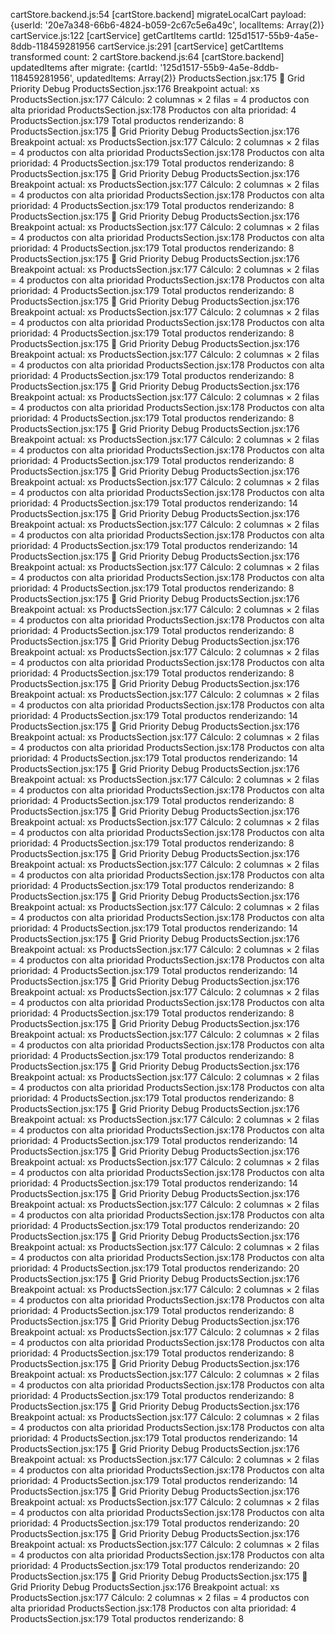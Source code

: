 cartStore.backend.js:54 [cartStore.backend] migrateLocalCart payload: {userId: '20e7a348-66b6-4824-b059-2c67c5e6a49c', localItems: Array(2)}
cartService.js:122 [cartService] getCartItems cartId: 125d1517-55b9-4a5e-8ddb-118459281956
cartService.js:291 [cartService] getCartItems transformed count: 2
cartStore.backend.js:64 [cartStore.backend] updatedItems after migrate: {cartId: '125d1517-55b9-4a5e-8ddb-118459281956', updatedItems: Array(2)}
ProductsSection.jsx:175 🎯 Grid Priority Debug
ProductsSection.jsx:176 Breakpoint actual: xs
ProductsSection.jsx:177 Cálculo: 2 columnas × 2 filas = 4 productos con alta prioridad
ProductsSection.jsx:178 Productos con alta prioridad: 4
ProductsSection.jsx:179 Total productos renderizando: 8
ProductsSection.jsx:175 🎯 Grid Priority Debug
ProductsSection.jsx:176 Breakpoint actual: xs
ProductsSection.jsx:177 Cálculo: 2 columnas × 2 filas = 4 productos con alta prioridad
ProductsSection.jsx:178 Productos con alta prioridad: 4
ProductsSection.jsx:179 Total productos renderizando: 8
ProductsSection.jsx:175 🎯 Grid Priority Debug
ProductsSection.jsx:176 Breakpoint actual: xs
ProductsSection.jsx:177 Cálculo: 2 columnas × 2 filas = 4 productos con alta prioridad
ProductsSection.jsx:178 Productos con alta prioridad: 4
ProductsSection.jsx:179 Total productos renderizando: 8
ProductsSection.jsx:175 🎯 Grid Priority Debug
ProductsSection.jsx:176 Breakpoint actual: xs
ProductsSection.jsx:177 Cálculo: 2 columnas × 2 filas = 4 productos con alta prioridad
ProductsSection.jsx:178 Productos con alta prioridad: 4
ProductsSection.jsx:179 Total productos renderizando: 8
ProductsSection.jsx:175 🎯 Grid Priority Debug
ProductsSection.jsx:176 Breakpoint actual: xs
ProductsSection.jsx:177 Cálculo: 2 columnas × 2 filas = 4 productos con alta prioridad
ProductsSection.jsx:178 Productos con alta prioridad: 4
ProductsSection.jsx:179 Total productos renderizando: 8
ProductsSection.jsx:175 🎯 Grid Priority Debug
ProductsSection.jsx:176 Breakpoint actual: xs
ProductsSection.jsx:177 Cálculo: 2 columnas × 2 filas = 4 productos con alta prioridad
ProductsSection.jsx:178 Productos con alta prioridad: 4
ProductsSection.jsx:179 Total productos renderizando: 8
ProductsSection.jsx:175 🎯 Grid Priority Debug
ProductsSection.jsx:176 Breakpoint actual: xs
ProductsSection.jsx:177 Cálculo: 2 columnas × 2 filas = 4 productos con alta prioridad
ProductsSection.jsx:178 Productos con alta prioridad: 4
ProductsSection.jsx:179 Total productos renderizando: 8
ProductsSection.jsx:175 🎯 Grid Priority Debug
ProductsSection.jsx:176 Breakpoint actual: xs
ProductsSection.jsx:177 Cálculo: 2 columnas × 2 filas = 4 productos con alta prioridad
ProductsSection.jsx:178 Productos con alta prioridad: 4
ProductsSection.jsx:179 Total productos renderizando: 8
ProductsSection.jsx:175 🎯 Grid Priority Debug
ProductsSection.jsx:176 Breakpoint actual: xs
ProductsSection.jsx:177 Cálculo: 2 columnas × 2 filas = 4 productos con alta prioridad
ProductsSection.jsx:178 Productos con alta prioridad: 4
ProductsSection.jsx:179 Total productos renderizando: 8
ProductsSection.jsx:175 🎯 Grid Priority Debug
ProductsSection.jsx:176 Breakpoint actual: xs
ProductsSection.jsx:177 Cálculo: 2 columnas × 2 filas = 4 productos con alta prioridad
ProductsSection.jsx:178 Productos con alta prioridad: 4
ProductsSection.jsx:179 Total productos renderizando: 14
ProductsSection.jsx:175 🎯 Grid Priority Debug
ProductsSection.jsx:176 Breakpoint actual: xs
ProductsSection.jsx:177 Cálculo: 2 columnas × 2 filas = 4 productos con alta prioridad
ProductsSection.jsx:178 Productos con alta prioridad: 4
ProductsSection.jsx:179 Total productos renderizando: 14
ProductsSection.jsx:175 🎯 Grid Priority Debug
ProductsSection.jsx:176 Breakpoint actual: xs
ProductsSection.jsx:177 Cálculo: 2 columnas × 2 filas = 4 productos con alta prioridad
ProductsSection.jsx:178 Productos con alta prioridad: 4
ProductsSection.jsx:179 Total productos renderizando: 8
ProductsSection.jsx:175 🎯 Grid Priority Debug
ProductsSection.jsx:176 Breakpoint actual: xs
ProductsSection.jsx:177 Cálculo: 2 columnas × 2 filas = 4 productos con alta prioridad
ProductsSection.jsx:178 Productos con alta prioridad: 4
ProductsSection.jsx:179 Total productos renderizando: 8
ProductsSection.jsx:175 🎯 Grid Priority Debug
ProductsSection.jsx:176 Breakpoint actual: xs
ProductsSection.jsx:177 Cálculo: 2 columnas × 2 filas = 4 productos con alta prioridad
ProductsSection.jsx:178 Productos con alta prioridad: 4
ProductsSection.jsx:179 Total productos renderizando: 8
ProductsSection.jsx:175 🎯 Grid Priority Debug
ProductsSection.jsx:176 Breakpoint actual: xs
ProductsSection.jsx:177 Cálculo: 2 columnas × 2 filas = 4 productos con alta prioridad
ProductsSection.jsx:178 Productos con alta prioridad: 4
ProductsSection.jsx:179 Total productos renderizando: 14
ProductsSection.jsx:175 🎯 Grid Priority Debug
ProductsSection.jsx:176 Breakpoint actual: xs
ProductsSection.jsx:177 Cálculo: 2 columnas × 2 filas = 4 productos con alta prioridad
ProductsSection.jsx:178 Productos con alta prioridad: 4
ProductsSection.jsx:179 Total productos renderizando: 14
ProductsSection.jsx:175 🎯 Grid Priority Debug
ProductsSection.jsx:176 Breakpoint actual: xs
ProductsSection.jsx:177 Cálculo: 2 columnas × 2 filas = 4 productos con alta prioridad
ProductsSection.jsx:178 Productos con alta prioridad: 4
ProductsSection.jsx:179 Total productos renderizando: 8
ProductsSection.jsx:175 🎯 Grid Priority Debug
ProductsSection.jsx:176 Breakpoint actual: xs
ProductsSection.jsx:177 Cálculo: 2 columnas × 2 filas = 4 productos con alta prioridad
ProductsSection.jsx:178 Productos con alta prioridad: 4
ProductsSection.jsx:179 Total productos renderizando: 8
ProductsSection.jsx:175 🎯 Grid Priority Debug
ProductsSection.jsx:176 Breakpoint actual: xs
ProductsSection.jsx:177 Cálculo: 2 columnas × 2 filas = 4 productos con alta prioridad
ProductsSection.jsx:178 Productos con alta prioridad: 4
ProductsSection.jsx:179 Total productos renderizando: 8
ProductsSection.jsx:175 🎯 Grid Priority Debug
ProductsSection.jsx:176 Breakpoint actual: xs
ProductsSection.jsx:177 Cálculo: 2 columnas × 2 filas = 4 productos con alta prioridad
ProductsSection.jsx:178 Productos con alta prioridad: 4
ProductsSection.jsx:179 Total productos renderizando: 14
ProductsSection.jsx:175 🎯 Grid Priority Debug
ProductsSection.jsx:176 Breakpoint actual: xs
ProductsSection.jsx:177 Cálculo: 2 columnas × 2 filas = 4 productos con alta prioridad
ProductsSection.jsx:178 Productos con alta prioridad: 4
ProductsSection.jsx:179 Total productos renderizando: 14
ProductsSection.jsx:175 🎯 Grid Priority Debug
ProductsSection.jsx:176 Breakpoint actual: xs
ProductsSection.jsx:177 Cálculo: 2 columnas × 2 filas = 4 productos con alta prioridad
ProductsSection.jsx:178 Productos con alta prioridad: 4
ProductsSection.jsx:179 Total productos renderizando: 8
ProductsSection.jsx:175 🎯 Grid Priority Debug
ProductsSection.jsx:176 Breakpoint actual: xs
ProductsSection.jsx:177 Cálculo: 2 columnas × 2 filas = 4 productos con alta prioridad
ProductsSection.jsx:178 Productos con alta prioridad: 4
ProductsSection.jsx:179 Total productos renderizando: 8
ProductsSection.jsx:175 🎯 Grid Priority Debug
ProductsSection.jsx:176 Breakpoint actual: xs
ProductsSection.jsx:177 Cálculo: 2 columnas × 2 filas = 4 productos con alta prioridad
ProductsSection.jsx:178 Productos con alta prioridad: 4
ProductsSection.jsx:179 Total productos renderizando: 8
ProductsSection.jsx:175 🎯 Grid Priority Debug
ProductsSection.jsx:176 Breakpoint actual: xs
ProductsSection.jsx:177 Cálculo: 2 columnas × 2 filas = 4 productos con alta prioridad
ProductsSection.jsx:178 Productos con alta prioridad: 4
ProductsSection.jsx:179 Total productos renderizando: 14
ProductsSection.jsx:175 🎯 Grid Priority Debug
ProductsSection.jsx:176 Breakpoint actual: xs
ProductsSection.jsx:177 Cálculo: 2 columnas × 2 filas = 4 productos con alta prioridad
ProductsSection.jsx:178 Productos con alta prioridad: 4
ProductsSection.jsx:179 Total productos renderizando: 14
ProductsSection.jsx:175 🎯 Grid Priority Debug
ProductsSection.jsx:176 Breakpoint actual: xs
ProductsSection.jsx:177 Cálculo: 2 columnas × 2 filas = 4 productos con alta prioridad
ProductsSection.jsx:178 Productos con alta prioridad: 4
ProductsSection.jsx:179 Total productos renderizando: 20
ProductsSection.jsx:175 🎯 Grid Priority Debug
ProductsSection.jsx:176 Breakpoint actual: xs
ProductsSection.jsx:177 Cálculo: 2 columnas × 2 filas = 4 productos con alta prioridad
ProductsSection.jsx:178 Productos con alta prioridad: 4
ProductsSection.jsx:179 Total productos renderizando: 20
ProductsSection.jsx:175 🎯 Grid Priority Debug
ProductsSection.jsx:176 Breakpoint actual: xs
ProductsSection.jsx:177 Cálculo: 2 columnas × 2 filas = 4 productos con alta prioridad
ProductsSection.jsx:178 Productos con alta prioridad: 4
ProductsSection.jsx:179 Total productos renderizando: 8
ProductsSection.jsx:175 🎯 Grid Priority Debug
ProductsSection.jsx:176 Breakpoint actual: xs
ProductsSection.jsx:177 Cálculo: 2 columnas × 2 filas = 4 productos con alta prioridad
ProductsSection.jsx:178 Productos con alta prioridad: 4
ProductsSection.jsx:179 Total productos renderizando: 8
ProductsSection.jsx:175 🎯 Grid Priority Debug
ProductsSection.jsx:176 Breakpoint actual: xs
ProductsSection.jsx:177 Cálculo: 2 columnas × 2 filas = 4 productos con alta prioridad
ProductsSection.jsx:178 Productos con alta prioridad: 4
ProductsSection.jsx:179 Total productos renderizando: 8
ProductsSection.jsx:175 🎯 Grid Priority Debug
ProductsSection.jsx:176 Breakpoint actual: xs
ProductsSection.jsx:177 Cálculo: 2 columnas × 2 filas = 4 productos con alta prioridad
ProductsSection.jsx:178 Productos con alta prioridad: 4
ProductsSection.jsx:179 Total productos renderizando: 14
ProductsSection.jsx:175 🎯 Grid Priority Debug
ProductsSection.jsx:176 Breakpoint actual: xs
ProductsSection.jsx:177 Cálculo: 2 columnas × 2 filas = 4 productos con alta prioridad
ProductsSection.jsx:178 Productos con alta prioridad: 4
ProductsSection.jsx:179 Total productos renderizando: 14
ProductsSection.jsx:175 🎯 Grid Priority Debug
ProductsSection.jsx:176 Breakpoint actual: xs
ProductsSection.jsx:177 Cálculo: 2 columnas × 2 filas = 4 productos con alta prioridad
ProductsSection.jsx:178 Productos con alta prioridad: 4
ProductsSection.jsx:179 Total productos renderizando: 20
ProductsSection.jsx:175 🎯 Grid Priority Debug
ProductsSection.jsx:176 Breakpoint actual: xs
ProductsSection.jsx:177 Cálculo: 2 columnas × 2 filas = 4 productos con alta prioridad
ProductsSection.jsx:178 Productos con alta prioridad: 4
ProductsSection.jsx:179 Total productos renderizando: 20
ProductsSection.jsx:175 🎯 Grid Priority Debug
ProductsSection.jsx:175 🎯 Grid Priority Debug
ProductsSection.jsx:176 Breakpoint actual: xs
ProductsSection.jsx:177 Cálculo: 2 columnas × 2 filas = 4 productos con alta prioridad
ProductsSection.jsx:178 Productos con alta prioridad: 4
ProductsSection.jsx:179 Total productos renderizando: 8

